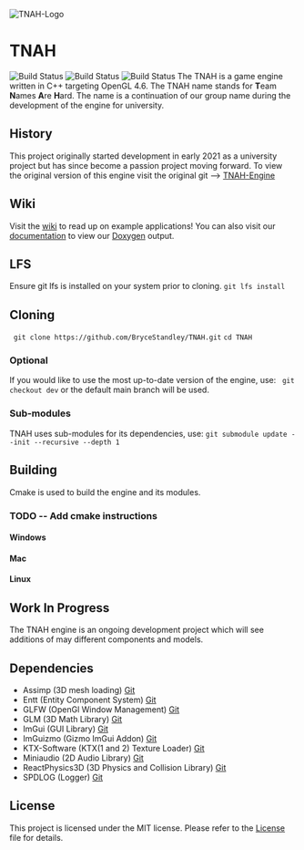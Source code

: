 ![TNAH-Logo](/resources/logo/logo.png)

# TNAH
![Build Status](/actions/workflows/Windows.yml/badge.svg)
![Build Status](/actions/workflows/Mac.yml/badge.svg)
![Build Status](/actions/workflows/Linux.yml/badge.svg)
The TNAH is a game engine written in C++ targeting OpenGL 4.6. The TNAH name stands for **T**eam **N**ames **A**re **H**ard. 
The name is a continuation of our group name during the development of the engine for university.

## History
This project originally started development in early 2021 as a university project but has since become a passion project moving forward.
To view the original version of this engine visit the original git --> [TNAH-Engine](https://github.com/BryceStandley/TNAH-Engine)

## Wiki
Visit the [wiki](https://github.com/BryceStandley/TNAH/wiki) to read up on example applications!
You can also visit our [documentation](https://github.com/BryceStandley/TNAH) to view our [Doxygen](https://www.doxygen.nl/index.html) output.

## LFS
Ensure git lfs is installed on your system prior to cloning.
```git lfs install```

## Cloning
``` git clone https://github.com/BryceStandley/TNAH.git```
``` cd TNAH ```

### Optional
If you would like to use the most up-to-date version of the engine, use:
``` git checkout dev```
or the default main branch will be used.

### Sub-modules
TNAH uses sub-modules for its dependencies, use:
``` git submodule update --init --recursive --depth 1 ```

## Building
Cmake is used to build the engine and its modules.
### TODO -- Add cmake instructions
#### Windows
#### Mac
#### Linux
## Work In Progress
The TNAH engine is an ongoing development project which will see additions of may different components and models.

## Dependencies
- Assimp (3D mesh loading) [Git](https://github.com/assimp/assimp)
- Entt (Entity Component System) [Git](https://github.com/skypjack/entt)
- GLFW (OpenGl Window Management) [Git](https://github.com/glfw/glfw)
- GLM (3D Math Library) [Git](https://github.com/g-truc/glm)
- ImGui (GUI Library) [Git](https://github.com/ocornut/imgui)
- ImGuizmo (Gizmo ImGui Addon) [Git](https://github.com/CedricGuillemet/ImGuizmo)
- KTX-Software (KTX(1 and 2) Texture Loader) [Git](https://github.com/KhronosGroup/KTX-Software)
- Miniaudio (2D Audio Library) [Git](https://github.com/mackron/miniaudio)
- ReactPhysics3D (3D Physics and Collision Library) [Git](https://github.com/DanielChappuis/reactphysics3d)
- SPDLOG (Logger) [Git](https://github.com/gabime/spdlog)

## License
This project is licensed under the MIT license. Please refer to the [License](/LICENSE) file for details.